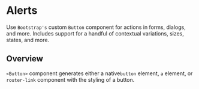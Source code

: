 # Alerts
Use `Bootstrap's` custom `Button` component for actions in forms, dialogs, and more.
Includes support for a handful of contextual variations, sizes, states, and more.

## Overview

`<Button>` component generates either a native`button` element, `a` element, 
or `router-link` component with the styling of a button.